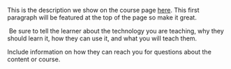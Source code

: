 This is the description we show on the course page [here](https://lab.github.com/Elaine0122/klee-runs-on-ubuntu-18.04). This first paragraph will be featured at the top of the page so make it great.
​

​
Be sure to tell the learner about the technology you are teaching, why they should learn it, how they can use it, and what you will teach them.
​


Include information on how they can reach you for questions about the content or course. 